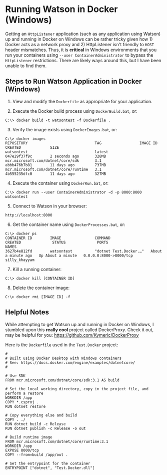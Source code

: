 # Running Watson in Docker (Windows)

Getting an ```HttpListener``` application (such as any application using Watson) up and running in Docker on Windows can be rather tricky given how 1) Docker acts as a network proxy and 2) HttpListener isn't friendly to ```HOST``` header mismatches.  Thus, it is **critical** in Windows environments that you run your containers using ```--user ContainerAdministrator``` to bypass the ```HttpListener``` restrictions.  There are likely ways around this, but I have been unable to find them.  

## Steps to Run Watson Application in Docker (Windows)

1) View and modify the ```Dockerfile``` as appropriate for your application.

2) Execute the Docker build process using ```DockerBuild.bat```, or:
```
C:\> docker build -t watsontest -f Dockerfile .
```

3) Verify the image exists using ```DockerImages.bat```, or:
```
C:\> docker images
REPOSITORY                              TAG                 IMAGE ID            CREATED             SIZE
watsontest                              latest              047e29f37f9c        2 seconds ago       328MB
mcr.microsoft.com/dotnet/core/sdk       3.1                 abbb476b7b81        11 days ago         737MB
mcr.microsoft.com/dotnet/core/runtime   3.1                 4b555235dfc0        11 days ago         327MB
```
 
4) Execute the container using ```DockerRun.bat```, or:
```
C:\> docker run --user ContainerAdministrator -d -p 8000:8000 watsontest 
```

5) Connect to Watson in your browser: 
```
http://localhost:8000
```

6) Get the container name using ```DockerProcesses.bat```, or:
```
C:\> docker ps
CONTAINER ID        IMAGE               COMMAND                  CREATED              STATUS              PORTS                    NAMES
3627b4e812fd        watsontest          "dotnet Test.Docker.…"   About a minute ago   Up About a minute   0.0.0.0:8000->8000/tcp   silly_khayyam
```

7) Kill a running container:
```
C:\> docker kill [CONTAINER ID]
```

8) Delete the container image:
```
C:\> docker rmi [IMAGE ID] -f
```

## Helpful Notes

While attempting to get Watson up and running in Docker on Windows, I stumbled upon this **really cool** project called DockerProxy.  Check it out, may be helpful for you: https://github.com/Kymeric/DockerProxy

Here is the ```Dockerfile``` used in the ```Test.Docker``` project:
```
#
# Built using Docker Desktop with Windows containers
# See: https://docs.docker.com/engine/examples/dotnetcore/
#

# Use SDK
FROM mcr.microsoft.com/dotnet/core/sdk:3.1 AS build

# Set the local working directory, copy in the project file, and perform a restore
WORKDIR /app
COPY *.csproj .
RUN dotnet restore

# Copy everything else and build
COPY . ./
RUN dotnet build -c Release
RUN dotnet publish -c Release -o out

# Build runtime image
FROM mcr.microsoft.com/dotnet/core/runtime:3.1
WORKDIR /app
EXPOSE 8000/tcp
COPY --from=build /app/out .
 
# Set the entrypoint for the container
ENTRYPOINT ["dotnet", "Test.Docker.dll"]
```

